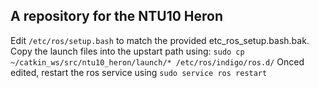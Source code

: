 ## A repository for the NTU10 Heron

Edit `/etc/ros/setup.bash` to match the provided etc_ros_setup.bash.bak.
Copy the launch files into the upstart path using:
`sudo cp ~/catkin_ws/src/ntu10_heron/launch/* /etc/ros/indigo/ros.d/`
Onced edited, restart the ros service using `sudo service ros restart`
